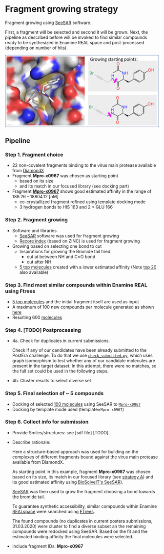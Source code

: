# Fragment growing strategy

Fragment growing using [SeeSAR](https://www.biosolveit.de/SeeSAR/) software.

First, a fragment will be selected and second it will be grown. Next, the pipeline as described before will be invoked to find similar compounds ready to be synthesized in Enamine REAL space and post-processed (depending on number of hits).

![alt text](img/figure1.png "Mpro-x0967")


## Pipeline

### Step 1. Fragment choice

* 22 non-covalent fragments binding to the virus main protease available from [DiamondX](https://www.diamond.ac.uk/covid-19/for-scientists/Main-protease-structure-and-XChem/Downloads.html)
* Fragment **Mpro-x0967** was chosen as starting point
    * based on its size
    * and its match in our focused library (see docking part)
* Fragment [**Mpro-x0967**](result_data/x0967_seesar.sdf) shows good estimated affinity in the range of 189.26 - 18804.12 [nM]
    * co-crystallized fragment refined using template docking mode
    * 3 hydrogen bonds to HIS 163 and 2 * GLU 166

### Step 2. Fragment growing

* Software and libraries
    * [SeeSAR](https://www.biosolveit.de/SeeSAR/) software was used for fragment growing
    * [Recore index](https://www.biosolveit.de/SeeSAR/recore-indices/) (based on ZINC) is used for fragment growing
* Growing based on selecting one bond to cut
    * Inspirations for growing the Bromide tail tried
        * cut at between NH and C=O bond
        * cut after NH
    * [5 top molecules](result_data/x0967_seesar_inspirations_top5.sdf) created with a lower estimated affinity (Note [top 20](result_data/x0967_seesar_inspirations_top5.sdf) also available)

### Step 3. Find most similar compounds within Enamine REAL using Ftrees

* [5 top molecules](result_data/x0967_seesar_inspirations_top5.sdf) and the initial fragment itself are used as input
* A maximum of 100 new compounds per molecule generated as shown [here](./ftrees_for_top5_compounds_and_combine_data.ipynb)
* Resulting 600 [molecules](result_data/x0967_top5_inspirations_out_enamineREAL_combined.sdf)

### Step 4. [TODO] Postprocessing

* 4a. Check for duplicates in current submissions.

    Check if any of our candidates have been already submitted to the PostEra challenge. To do that we use [`check_submitted.py`](../code/utils/check_submitted.py), which uses graph isomorphism to test whether any of our candidate molecules are present in the target dataset. In this attempt, there were no matches, so the full set could be used in the following steps.

* 4b. Cluster results to select diverse set

### Step 5. Final selection of ~ 5 compounds

* Docking of selected [100 molecules](result_data/diverse_set_strategy_b_3D.sdf) using SeeSAR to [`Mpro-x0967`](../data/diamond_xchem_screen_mpro_all_pdbs/Mpro-x0967.pdb)
* Docking by template mode used (template=`Mpro-x0967`)

### Step 6. Collect info for submission

* Provide Smiles/structures: see [sdf file] [TODO]
* Describe rationale:

    Here a structure-based approach was used for building on the complexes of different fragments bound against the virus main protease available from DiamondX.

    As starting point in this example, fragment **Mpro-x0967** was chosen based on its size, its match in our focused library (see [strategy A](../A-focused_library_docking_screening_pipeline/README.md)) and its good estimated affinity using [BioSolveIT's SeeSAR](https://www.biosolveit.de/SeeSAR/)).

    [SeeSAR](https://www.biosolveit.de/SeeSAR/) was then used to grow the fragment choosing a bond towards the bromide tail.

    To guarantee synthetic accessibility, similar compounds within Enamine [REALspace](https://www.biosolveit.de/CoLibri/spaces.html#realspace) were searched using [FTrees](https://www.biosolveit.de/FTrees/).

    The found compounds (no duplicates in current postera submissions, 31.03.2020) were cluster to find a diverse subset an the remaining compounds were redocked using SeeSAR.
    Based on the fit and the estimated binding affinity the final molecules were selected.

* Include fragment IDs: **Mpro-x0967**
